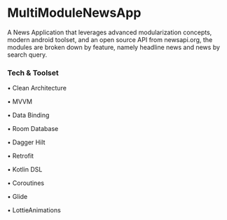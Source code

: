 # MultiModuleNewsApp
A News Application that leverages advanced modularization concepts, modern android toolset, and an open source API from newsapi.org, the modules are broken down by feature, namely headline news and news by search query.


### Tech & Toolset
• Clean Architecture

• MVVM

• Data Binding

• Room Database

• Dagger Hilt

• Retrofit

• Kotlin DSL

• Coroutines

• Glide

• LottieAnimations

